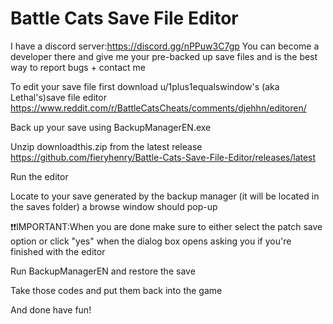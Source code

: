 # Battle Cats Save File Editor

I have a discord server:https://discord.gg/nPPuw3C7gp You can become a developer there and give me your pre-backed up save files
and is the best way to report bugs + contact me

To edit your save file first download u/1plus1equalswindow's (aka Lethal's)save file editor https://www.reddit.com/r/BattleCatsCheats/comments/djehhn/editoren/

Back up your save using BackupManagerEN.exe

Unzip downloadthis.zip from the latest release https://github.com/fieryhenry/Battle-Cats-Save-File-Editor/releases/latest

Run the editor

Locate to your save generated by the backup manager (it will be located in the saves folder) a browse window should pop-up

:exclamation::exclamation:IMPORTANT:When you are done make sure to either select the patch save option or click "yes" when the dialog box opens asking you if you're finished with the editor

Run BackupManagerEN and restore the save


Take those codes and put them back into the game

And done have fun!
